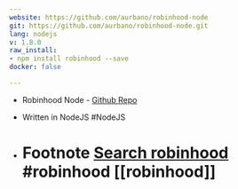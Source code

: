 ```yaml
---
website: https://github.com/aurbano/robinhood-node
git: https://github.com/aurbano/robinhood-node.git
lang: nodejs
v: 1.8.0
raw_install:
- npm install robinhood --save
docker: false

---
```


- Robinhood Node - [Github Repo](https://github.com/aurbano/robinhood-node)

- Written in NodeJS #NodeJS 

- # Footnote [Search robinhood](https://s.kbve.com/!#robinhood)	#robinhood   [[robinhood]]